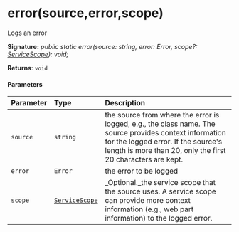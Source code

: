 # error(source,error,scope)

Logs an error

**Signature:** _public static error(source: string, error: Error, scope?: [ServiceScope](../sp-core-library/servicescope.md)): void;_

**Returns**: `void`



#### Parameters


| Parameter	   | Type    | Description |
|:-------------|:---------------|:------------|
| `source`    | `string` | the source from where the error is logged, e.g., the class name. The source provides context information for the logged error. If the source's length is more than 20, only the first 20 characters are kept. |
| `error`    | `Error` | the error to be logged |
| `scope`    | [`ServiceScope`](../sp-core-library/servicescope.md) | _Optional._the service scope that the source uses. A service scope can provide more context information (e.g., web part information) to the logged error. |

